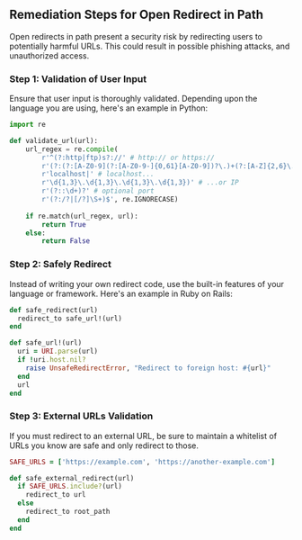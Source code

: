 

## Remediation Steps for Open Redirect in Path

Open redirects in path present a security risk by redirecting users to potentially harmful URLs. This could result in possible phishing attacks, and unauthorized access.

### Step 1: Validation of User Input
Ensure that user input is thoroughly validated. Depending upon the language you are using, here's an example in Python:

```python
import re

def validate_url(url):
    url_regex = re.compile(
        r'^(?:http|ftp)s?://' # http:// or https://
        r'(?:(?:[A-Z0-9](?:[A-Z0-9-]{0,61}[A-Z0-9])?\.)+(?:[A-Z]{2,6}\.?|[A-Z0-9-]{2,}\.?)|' # domain...
        r'localhost|' # localhost...
        r'\d{1,3}\.\d{1,3}\.\d{1,3}\.\d{1,3})' # ...or IP
        r'(?::\d+)?' # optional port
        r'(?:/?|[/?]\S+)$', re.IGNORECASE)
    
    if re.match(url_regex, url):
        return True
    else:
        return False
```

### Step 2: Safely Redirect
Instead of writing your own redirect code, use the built-in features of your language or framework. Here's an example in Ruby on Rails:

```ruby
def safe_redirect(url)
  redirect_to safe_url!(url)
end

def safe_url!(url)
  uri = URI.parse(url)
  if !uri.host.nil?
    raise UnsafeRedirectError, "Redirect to foreign host: #{url}"
  end
  url
end
```

### Step 3: External URLs Validation
If you must redirect to an external URL, be sure to maintain a whitelist of URLs you know are safe and only redirect to those.

```ruby
SAFE_URLS = ['https://example.com', 'https://another-example.com']

def safe_external_redirect(url)
  if SAFE_URLS.include?(url)
    redirect_to url
  else
    redirect_to root_path
  end
end
```